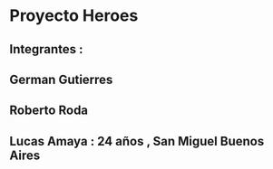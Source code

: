 # Proyecto Heroes
## Integrantes :
## German Gutierres
## Roberto Roda
## Lucas Amaya : 24 años , San Miguel Buenos Aires